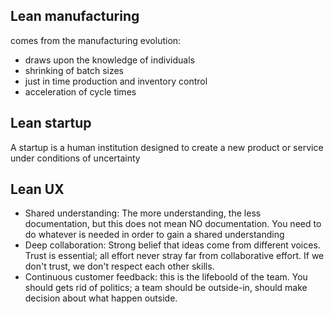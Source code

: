 ## Lean manufacturing
comes from the manufacturing evolution:
- draws upon the knowledge of individuals
- shrinking of batch sizes
- just in time production and inventory control
- acceleration of cycle times

## Lean startup
A startup is a human institution designed to create a new product or service under conditions of uncertainty

## Lean UX
- Shared understanding: The more understanding, the less documentation, but this does not mean NO documentation. You need to do whatever is needed in order to gain a shared understanding
- Deep collaboration: Strong belief that ideas come from different voices. Trust is essential; all effort never stray far from collaborative effort. If we don't trust, we don't respect each other skills.
- Continuous customer feedback: this is the lifeboold of the team. You should gets rid of politics; a team should be outside-in, should make decision about what happen outside.

